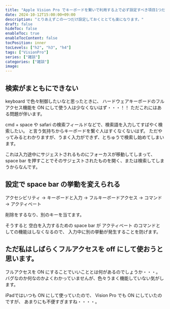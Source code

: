 ```yaml
---
title: "Apple Vision Pro でキーボードを繋いで利用する上で必ず設定すべき項目1つだけ"
date: 2024-10-12T15:00:00+09:00
description: "とりあえずこの一つだけ設定しておくととても楽になります。"
draft: false
hideToc: false
enableToc: true
enableTocContent: false
tocPosition: inner
tocLevels: ["h2", "h3", "h4"]
tags: ["VisionPro"]
series: ["雑談"]
categories: ["雑談"]
image:
---
```


## 検索がまともにできない

keyboard で色々制御したいなと思ったときに、
ハードウェアキーボードのフルアクセス機能を ON にして使う人は少なくないはず・・・！！
ただこれにはある問題が伴います。

cmd + space や safari の検索フィールドなどで、検索語を入力してすばやく検索したい。
と言う気持ちからキーボードを繋ぐ人はすくなくないはず。
ただやってみるとわかりますが、うまく入力ができず、とちゅうで検索し始めてしまいます。

これは入力途中にサジェストされるものにフォーカスが移動してしまって、
space bar を押すことでそのサジェストされたものを開く、または検索してしまうからなんです。

## 設定で space bar の挙動を変えられる

アクセシビリティ -> キーボードと入力 -> フルキーボードアクセス -> コマンド -> アクティベート

削除をするなり、別のキーを当てます。

そうすると 空白を入力するための space bar が アクティベート のコマンドとしての機能はしなくなるので、
入力中に別の挙動が発生することを防げます。

## ただ私はしばらくフルアクセスを off にして使おうと思います。

フルアクセスを ON にすることでいいこととは何があるのでしょうか・・・。
バグなのか何なのかよくわかっていませんが、色々うまく機能していない気がします。

iPadではいつも ON にして使っていたので、 Vision Pro でも ON にしていたのですが、
あまりにも不便すぎますね・・・・。
